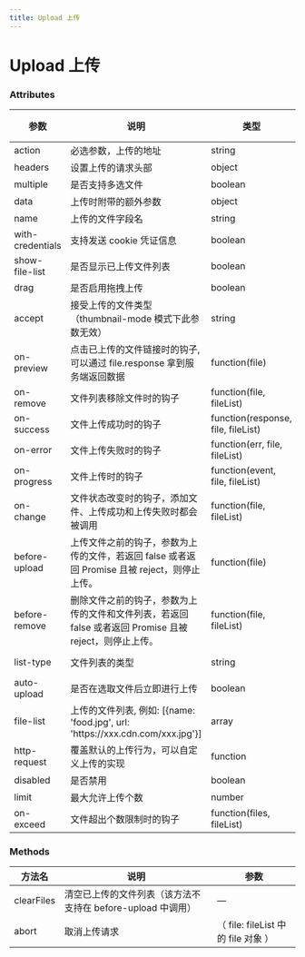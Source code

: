 ```yaml
---
title: Upload 上传
---
```

# Upload 上传 <Badge text="pass" type="success"/> <Badge text="0.0.1"/>

<ClientOnly>
  <Upload-></Upload->
</ClientOnly>

### Attributes

| 参数                | 说明                                                                            | 类型                                   | 可选值                        | 默认值   |
|-------------------|-------------------------------------------------------------------------------|--------------------------------------|----------------------------|-------|
| action            | 必选参数，上传的地址                                                                    | string                               | —                          | —     |
| headers           | 设置上传的请求头部                                                                     | object                               | —                          | —     |
| multiple          | 是否支持多选文件                                                                      | boolean                              | —                          | —     |
| data              | 上传时附带的额外参数                                                                    | object                               | —                          | —     |
| name              | 上传的文件字段名                                                                      | string                               | —                          | file  |
| with\-credentials | 支持发送 cookie 凭证信息                                                              | boolean                              | —                          | false |
| show\-file\-list  | 是否显示已上传文件列表                                                                   | boolean                              | —                          | true  |
| drag              | 是否启用拖拽上传                                                                      | boolean                              | —                          | false |
| accept            | 接受上传的文件类型（thumbnail\-mode 模式下此参数无效）                                           | string                               | —                          | —     |
| on\-preview       | 点击已上传的文件链接时的钩子, 可以通过 file\.response 拿到服务端返回数据                                 | function\(file\)                     | —                          | —     |
| on\-remove        | 文件列表移除文件时的钩子                                                                  | function\(file, fileList\)           | —                          | —     |
| on\-success       | 文件上传成功时的钩子                                                                    | function\(response, file, fileList\) | —                          | —     |
| on\-error         | 文件上传失败时的钩子                                                                    | function\(err, file, fileList\)      | —                          | —     |
| on\-progress      | 文件上传时的钩子                                                                      | function\(event, file, fileList\)    | —                          | —     |
| on\-change        | 文件状态改变时的钩子，添加文件、上传成功和上传失败时都会被调用                                               | function\(file, fileList\)           | —                          | —     |
| before\-upload    | 上传文件之前的钩子，参数为上传的文件，若返回 false 或者返回 Promise 且被 reject，则停止上传。                    | function\(file\)                     | —                          | —     |
| before\-remove    | 删除文件之前的钩子，参数为上传的文件和文件列表，若返回 false 或者返回 Promise 且被 reject，则停止上传。               | function\(file, fileList\)           | —                          | —     |
| list\-type        | 文件列表的类型                                                                       | string                               | text/picture/picture\-card | text  |
| auto\-upload      | 是否在选取文件后立即进行上传                                                                | boolean                              | —                          | true  |
| file\-list        | 上传的文件列表, 例如: \[\{name: 'food\.jpg', url: 'https://xxx\.cdn\.com/xxx\.jpg'\}\] | array                                | —                          | \[\]  |
| http\-request     | 覆盖默认的上传行为，可以自定义上传的实现                                                          | function                             | —                          | —     |
| disabled          | 是否禁用                                                                          | boolean                              | —                          | false |
| limit             | 最大允许上传个数                                                                      | number                               | —                          | —     |
| on\-exceed        | 文件超出个数限制时的钩子                                                                  | function\(files, fileList\)          | —                          | \-    |


### Methods

| 方法名        | 说明                                     | 参数                            |
|------------|----------------------------------------|-------------------------------|
| clearFiles | 清空已上传的文件列表（该方法不支持在 before\-upload 中调用） | —                             |
| abort      | 取消上传请求                                 | （ file: fileList 中的 file 对象 ） |






